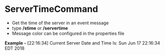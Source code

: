 # ServerTimeCommand

- Get the time of the server in an event message
- type **/stime** or **/servertime**
- Message color can be configured in the properties file

**Example -** [22:16:34] Current Server Date and Time Is: Sun Jun 17 22:16:34 EDT 2018
